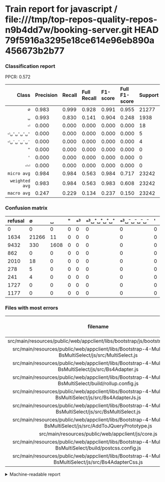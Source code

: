 # Train report for javascript / file:///tmp/top-repos-quality-repos-n9b4dd7w/booking-server.git HEAD 79f5916a3295e18ce614e96eb890a456673b2b77

### Classification report

PPCR: 0.572

| Class | Precision | Recall | Full Recall | F1-score | Full F1-score | Support | Full Support | PPCR |
|------:|:----------|:-------|:------------|:---------|:---------|:--------|:-------------|:-----|
| `∅` | 0.983| 0.999| 0.928| 0.991| 0.955| 21277| 22911| 0.929 |
| `␣` | 0.993| 0.830| 0.141| 0.904| 0.248| 1938| 11370| 0.170 |
| `⏎` | 0.000| 0.000| 0.000| 0.000| 0.000| 18| 2028| 0.009 |
| `⏎␣⁺␣⁺␣⁺␣⁺` | 0.000| 0.000| 0.000| 0.000| 0.000| 5| 283| 0.018 |
| `⏎␣⁻␣⁻␣⁻␣⁻` | 0.000| 0.000| 0.000| 0.000| 0.000| 4| 245| 0.016 |
| `"` | 0.000| 0.000| 0.000| 0.000| 0.000| 0| 862| 0.000 |
| `'` | 0.000| 0.000| 0.000| 0.000| 0.000| 0| 1727| 0.000 |
| `⏎⏎` | 0.000| 0.000| 0.000| 0.000| 0.000| 0| 1177| 0.000 |
| `micro avg` | 0.984| 0.984| 0.563| 0.984| 0.717| 23242| 40603| 0.572 |
| `weighted avg` | 0.983| 0.984| 0.563| 0.983| 0.608| 23242| 40603| 0.572 |
| `macro avg` | 0.247| 0.229| 0.134| 0.237| 0.150| 23242| 40603| 0.572 |

### Confusion matrix

|refusal|  ∅| ␣| "| ⏎| ⏎␣⁺␣⁺␣⁺␣⁺| ⏎␣⁻␣⁻␣⁻␣⁻| '| ⏎⏎| 
|:---|:---|:---|:---|:---|:---|:---|:---|:---|
|0 |0 |0 |0 |0 |0 |0 |0 |0 |
|1634 |21266 |11 |0 |0 |0 |0 |0 |0 |
|9432 |330 |1608 |0 |0 |0 |0 |0 |0 |
|862 |0 |0 |0 |0 |0 |0 |0 |0 |
|2010 |18 |0 |0 |0 |0 |0 |0 |0 |
|278 |5 |0 |0 |0 |0 |0 |0 |0 |
|241 |4 |0 |0 |0 |0 |0 |0 |0 |
|1727 |0 |0 |0 |0 |0 |0 |0 |0 |
|1177 |0 |0 |0 |0 |0 |0 |0 |0 |

### Files with most errors

| filename | number of errors|
|:----:|:-----|
| src/main/resources/public/web/appclient/libs/bootstrap/js/bootstrap.bundle.js | 303 |
| src/main/resources/public/web/appclient/libs/Bootstrap-4-Multi-Select-BsMultiSelect/js/src/MultiSelect.js | 24 |
| src/main/resources/public/web/appclient/libs/Bootstrap-4-Multi-Select-BsMultiSelect/js/src/Bs4Adapter.js | 9 |
| src/main/resources/public/web/appclient/libs/Bootstrap-4-Multi-Select-BsMultiSelect/build/rollup.config.js | 8 |
| src/main/resources/public/web/appclient/libs/Bootstrap-4-Multi-Select-BsMultiSelect/js/src/Bs4AdapterJs.js | 5 |
| src/main/resources/public/web/appclient/libs/Bootstrap-4-Multi-Select-BsMultiSelect/js/src/BsMultiSelect.js | 4 |
| src/main/resources/public/web/appclient/libs/Bootstrap-4-Multi-Select-BsMultiSelect/js/src/AddToJQueryPrototype.js | 3 |
| src/main/resources/public/web/appclient/js/core.js | 3 |
| src/main/resources/public/web/appclient/libs/Bootstrap-4-Multi-Select-BsMultiSelect/build/postcss.config.js | 3 |
| src/main/resources/public/web/appclient/libs/Bootstrap-4-Multi-Select-BsMultiSelect/js/src/Bs4AdapterCss.js | 3 |

<details>
    <summary>Machine-readable report</summary>
```json
{
  "cl_report": {"\"": {"f1-score": 0.0, "precision": 0.0, "recall": 0.0, "support": 0}, "\u0027": {"f1-score": 0.0, "precision": 0.0, "recall": 0.0, "support": 0}, "macro avg": {"f1-score": 0.2369443259392655, "precision": 0.24708693563064538, "recall": 0.22865054650648944, "support": 23242}, "micro avg": {"f1-score": 0.9841665949574047, "precision": 0.9841665949574047, "recall": 0.9841665949574047, "support": 23242}, "weighted avg": {"f1-score": 0.9829917035690008, "precision": 0.9831574365824897, "recall": 0.9841665949574047, "support": 23242}, "\u2205": {"f1-score": 0.9914219114219114, "precision": 0.983489802525089, "recall": 0.9994830098228134, "support": 21277}, "\u23ce": {"f1-score": 0.0, "precision": 0.0, "recall": 0.0, "support": 18}, "\u23ce\u23ce": {"f1-score": 0.0, "precision": 0.0, "recall": 0.0, "support": 0}, "\u23ce\u2423\u207a\u2423\u207a\u2423\u207a\u2423\u207a": {"f1-score": 0.0, "precision": 0.0, "recall": 0.0, "support": 5}, "\u23ce\u2423\u207b\u2423\u207b\u2423\u207b\u2423\u207b": {"f1-score": 0.0, "precision": 0.0, "recall": 0.0, "support": 4}, "\u2423": {"f1-score": 0.9041326960922126, "precision": 0.9932056825200741, "recall": 0.8297213622291022, "support": 1938}},
  "cl_report_full": {"\"": {"f1-score": 0.0, "precision": 0.0, "recall": 0.0, "support": 862}, "\u0027": {"f1-score": 0.0, "precision": 0.0, "recall": 0.0, "support": 1727}, "macro avg": {"f1-score": 0.15032996265623544, "precision": 0.24708693563064538, "recall": 0.1337031537316188, "support": 40603}, "micro avg": {"f1-score": 0.7165478894196883, "precision": 0.9841665949574047, "recall": 0.5633573873851686, "support": 40603}, "weighted avg": {"f1-score": 0.6082357086507101, "precision": 0.8330784295718433, "recall": 0.5633573873851686, "support": 40603}, "\u2205": {"f1-score": 0.9550455831499529, "precision": 0.983489802525089, "recall": 0.9282004277421326, "support": 22911}, "\u23ce": {"f1-score": 0.0, "precision": 0.0, "recall": 0.0, "support": 2028}, "\u23ce\u23ce": {"f1-score": 0.0, "precision": 0.0, "recall": 0.0, "support": 1177}, "\u23ce\u2423\u207a\u2423\u207a\u2423\u207a\u2423\u207a": {"f1-score": 0.0, "precision": 0.0, "recall": 0.0, "support": 283}, "\u23ce\u2423\u207b\u2423\u207b\u2423\u207b\u2423\u207b": {"f1-score": 0.0, "precision": 0.0, "recall": 0.0, "support": 245}, "\u2423": {"f1-score": 0.2475941180999307, "precision": 0.9932056825200741, "recall": 0.14142480211081795, "support": 11370}},
  "ppcr": 0.5724207570869148
}
```
</details>
